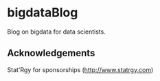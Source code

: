# bigdataBlog

Blog on bigdata for data scientists.

## Acknowledgements
Stat'Rgy for sponsorships (http://www.statrgy.com) 

